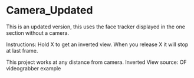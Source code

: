 # Camera_Updated
This is an updated version, this uses the face tracker displayed in the one section without a camera.

Instructions:
Hold X to get an inverted view. When you release X it will stop at last frame.

This project works at any distance from camera.
Inverted View source: OF videograbber example
